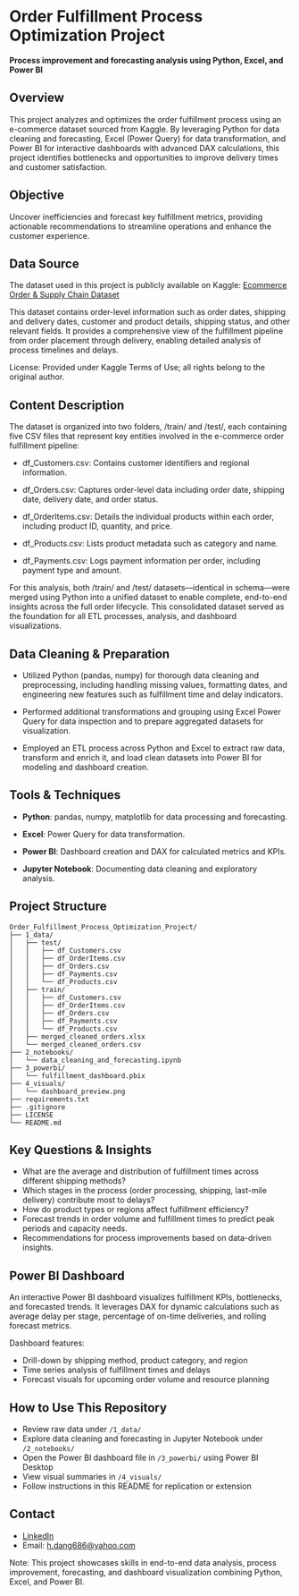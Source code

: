 # Order Fulfillment Process Optimization Project
**Process improvement and forecasting analysis using Python, Excel, and Power BI**

## Overview  
This project analyzes and optimizes the order fulfillment process using an e-commerce dataset sourced from Kaggle. By leveraging Python for data cleaning and forecasting, Excel (Power Query) for data transformation, and Power BI for interactive dashboards with advanced DAX calculations, this project identifies bottlenecks and opportunities to improve delivery times and customer satisfaction.

## Objective  
Uncover inefficiencies and forecast key fulfillment metrics, providing actionable recommendations to streamline operations and enhance the customer experience.

## Data Source
The dataset used in this project is publicly available on Kaggle:
[Ecommerce Order & Supply Chain Dataset](https://www.kaggle.com/datasets/bytadit/ecommerce-order-dataset/data)

This dataset contains order-level information such as order dates, shipping and delivery dates, customer and product details, shipping status, and other relevant fields. It provides a comprehensive view of the fulfillment pipeline from order placement through delivery, enabling detailed analysis of process timelines and delays.

License: Provided under Kaggle Terms of Use; all rights belong to the original author.

## Content Description
The dataset is organized into two folders, /train/ and /test/, each containing five CSV files that represent key entities involved in the e-commerce order fulfillment pipeline:

- df_Customers.csv: Contains customer identifiers and regional information.

- df_Orders.csv: Captures order-level data including order date, shipping date, delivery date, and order status.

- df_OrderItems.csv: Details the individual products within each order, including product ID, quantity, and price.

- df_Products.csv: Lists product metadata such as category and name.

- df_Payments.csv: Logs payment information per order, including payment type and amount.

For this analysis, both /train/ and /test/ datasets—identical in schema—were merged using Python into a unified dataset to enable complete, end-to-end insights across the full order lifecycle. This consolidated dataset served as the foundation for all ETL processes, analysis, and dashboard visualizations.


## Data Cleaning & Preparation
- Utilized Python (pandas, numpy) for thorough data cleaning and preprocessing, including handling missing values, formatting dates, and engineering new features such as fulfillment time and delay indicators.

- Performed additional transformations and grouping using Excel Power Query for data inspection and to prepare aggregated datasets for visualization.

- Employed an ETL process across Python and Excel to extract raw data, transform and enrich it, and load clean datasets into Power BI for modeling and dashboard creation.

## Tools & Techniques
- **Python**: pandas, numpy, matplotlib for data processing and forecasting.

- **Excel**: Power Query for data transformation.

- **Power BI**: Dashboard creation and DAX for calculated metrics and KPIs.

- **Jupyter Notebook**: Documenting data cleaning and exploratory analysis.

## Project Structure
```
Order_Fulfillment_Process_Optimization_Project/
├── 1_data/
│   ├── test/
│   │   ├── df_Customers.csv
│   │   ├── df_OrderItems.csv
│   │   ├── df_Orders.csv
│   │   ├── df_Payments.csv
│   │   └── df_Products.csv
│   ├── train/
│   │   ├── df_Customers.csv
│   │   ├── df_OrderItems.csv
│   │   ├── df_Orders.csv
│   │   ├── df_Payments.csv
│   │   └── df_Products.csv
│   ├── merged_cleaned_orders.xlsx
│   └── merged_cleaned_orders.csv
├── 2_notebooks/
│   └── data_cleaning_and_forecasting.ipynb
├── 3_powerbi/
│   └── fulfillment_dashboard.pbix
├── 4_visuals/
│   └── dashboard_preview.png
├── requirements.txt
├── .gitignore
├── LICENSE
└── README.md
```

## Key Questions & Insights  
- What are the average and distribution of fulfillment times across different shipping methods?  
- Which stages in the process (order processing, shipping, last-mile delivery) contribute most to delays?  
- How do product types or regions affect fulfillment efficiency?  
- Forecast trends in order volume and fulfillment times to predict peak periods and capacity needs.  
- Recommendations for process improvements based on data-driven insights.

## Power BI Dashboard  
An interactive Power BI dashboard visualizes fulfillment KPIs, bottlenecks, and forecasted trends. It leverages DAX for dynamic calculations such as average delay per stage, percentage of on-time deliveries, and rolling forecast metrics.

Dashboard features:
- Drill-down by shipping method, product category, and region  
- Time series analysis of fulfillment times and delays  
- Forecast visuals for upcoming order volume and resource planning  

## How to Use This Repository  
- Review raw data under `/1_data/`
- Explore data cleaning and forecasting in Jupyter Notebook under `/2_notebooks/`  
- Open the Power BI dashboard file in `/3_powerbi/` using Power BI Desktop  
- View visual summaries in `/4_visuals/`  
- Follow instructions in this README for replication or extension  

## Contact
- [LinkedIn](https://www.linkedin.com/in/hai-dang316)
- Email: h.dang686@yahoo.com

Note: This project showcases skills in end-to-end data analysis, process improvement, forecasting, and dashboard visualization combining Python, Excel, and Power BI.
